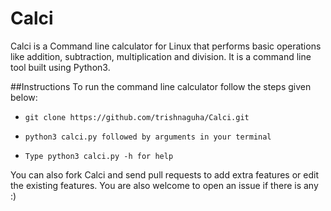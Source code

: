 # Calci
Calci is a Command line calculator for Linux that performs basic operations like addition, subtraction, multiplication and division. It is a command line tool built using Python3. 

##Instructions
To run the command line calculator follow the steps given below:

* `git clone https://github.com/trishnaguha/Calci.git`

* `python3 calci.py followed by arguments in your terminal`

* `Type python3 calci.py -h for help`

You can also fork Calci and send pull requests to add extra features or edit the existing features. You are also welcome to open an issue if there is any :)

